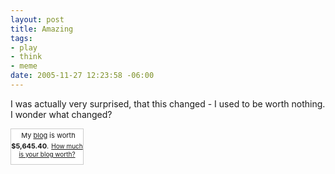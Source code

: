 ```yaml
--- 
layout: post
title: Amazing
tags: 
- play
- think
- meme
date: 2005-11-27 12:23:58 -06:00
---
```

I was actually very surprised, that this changed - I used to be worth nothing.  I wonder what changed?
<div style="border: 1px solid #cccccc; background-color: white; width: 115px; text-align: center; padding: 0 0 10px 0;">
<p style="margin: 0;"><img style="border: 0;" src="http://static.flickr.com/23/25822676_789bf55448_t.jpg" alt="" />
<span style="font-size: 11px;">My <a href="http://base0.net">blog</a> is worth <strong>$5,645.40</strong>.</span>
<span style="font-size: 10px;"><a href="http://www.business-opportunities.biz/projects/how-much-is-your-blog-worth/">How much is your blog worth?</a></span></p>
<a style="border: 0px;" href="http://www.technorati.com/"><img style="border: 0px;" src="http://technorati.com/pix/tech-logo-embed.gif" alt="" /></a>

</div>
